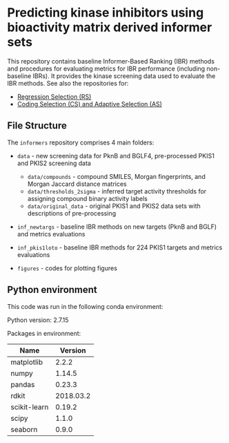 # Predicting kinase inhibitors using bioactivity matrix derived informer sets
This repository contains baseline Informer-Based Ranking (IBR) methods and procedures for evaluating metrics for IBR performance (including non-baseline IBRs).
It provides the kinase screening data used to evaluate the IBR methods.
See also the repositories for:
- [Regression Selection (RS)](https://github.com/leepei/informer)
- [Coding Selection (CS) and Adaptive Selection (AS)](https://github.com/wiscstatman/esdd/tree/master/informRset)


## File Structure

The `informers` repository comprises 4 main folders:

- `data` - new screening data for PknB and BGLF4, pre-processed PKIS1 and PKIS2 screening data
  - `data/compounds` - compound SMILES, Morgan fingerprints, and Morgan Jaccard distance matrices
  - `data/thresholds_2sigma` - inferred target activity thresholds for assigning compound binary activity labels
  - `data/original_data` - original PKIS1 and PKIS2 data sets with descriptions of pre-processing
  
- `inf_newtargs` - baseline IBR methods on new targets (PknB and BGLF) and metrics evaluations

- `inf_pkis1loto` - baseline IBR methods for 224 PKIS1 targets and metrics evaluations

- `figures` - codes for plotting figures



## Python environment
This code was run in the following conda environment:

Python version: 2.7.15

Packages in environment:

| Name         | Version     |
| ------------ | ----------- |
| matplotlib   | 2.2.2       |
| numpy        | 1.14.5      |
| pandas       | 0.23.3      |
| rdkit        | 2018.03.2   |
| scikit-learn | 0.19.2      |
| scipy        | 1.1.0       |
| seaborn      | 0.9.0       |



